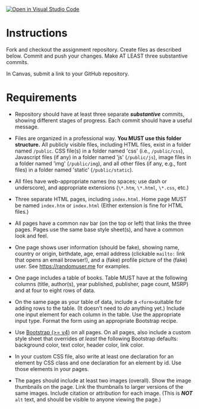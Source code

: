 [![Open in Visual Studio Code](https://classroom.github.com/assets/open-in-vscode-f059dc9a6f8d3a56e377f745f24479a46679e63a5d9fe6f495e02850cd0d8118.svg)](https://classroom.github.com/online_ide?assignment_repo_id=5488843&assignment_repo_type=AssignmentRepo)

# Instructions
Fork and checkout the assignment repository. Create files as described below. Commit and push your changes. Make AT LEAST three substantive commits.

In Canvas, submit a link to your GitHub repository.

# Requirements
* Repository should have at least three separate _**substantive**_ commits, showing different stages of progress. Each commit should have a useful message.

* Files are organized in a professional way. **You MUST use this folder structure.** All publicly visible files, including HTML files, exist in a folder named `/public`. CSS file(s) in a folder named 'css' (i.e., `/public/css`), Javascript files (if any) in a folder named 'js' (`/public/js`), image files in a folder named 'img' (`/public/img`), and all other files (if any, e.g., font files) in a folder named 'static' (`/public/static`).

* All files have web-appropriate names (no spaces; use dash or underscore), and appropriate extensions (`\*.htm`, `\*.html`, `\*.css`, etc.)

* Three separate HTML pages, including `index.html`. Home page MUST be named `index.htm` or `index.html` (Either extension is fine for HTML files.)

* All pages have a common nav bar (on the top or left) that links the three pages. Pages use the same base style sheet(s), and have a common look and feel.

* One page shows user information (should be fake), showing name, country or origin, birthdate, age, email address (clickable `mailto:` link that opens an email browser!), and a (fake) profile picture of the (fake) user. See https://randomuser.me for examples.

* One page includes a table of books. Table MUST have at the following columns (title, author(s), year published, publisher, page count, MSRP) and at four to eight rows of data.

* On the same page as your table of data, include a `<form>`suitable for adding rows to the table. (It doesn't need to *do* anything yet.) Include one input element for each column in the table. Use the appropriate input type. Format the form using an appropriate Bootstrap recipe.

* Use [Bootstrap (>= v4)][bootstrap] on all pages. On all pages, also include a custom style sheet that overrides *at least* the following Bootstrap defaults: background color, text color, header color, link color.

* In your custom CSS file, also write at least one declaration for an element by CSS class and one declaration for an element by id. Use those elements in your pages.

* The pages should include at least two images (overall). Show the image thumbnails on the page. Link the thumbnails to larger versions of the same images. Include citation or attribution for each image. (This is _**NOT**_ `alt` text, and should be visible to anyone viewing the page.)

[bootstrap]:https://getbootstrap.com/docs/4.5/getting-started/introduction/
